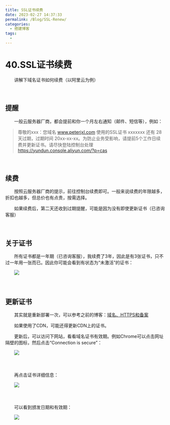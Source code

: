 ```yaml
---
title: SSL证书续费
date: 2023-02-27 14:37:33
permalink: /Blog/SSL-Renew/
categories:
  - 搭建博客
tags:
  - 
---
```

# 40.SSL证书续费

　　讲解下域名证书如何续费（以阿里云为例）

　　‍

## 提醒

　　一般云服务器厂商，都会提前和你一个月左右通知（邮件、短信等），例如：

> 尊敬的xxx：您域名 www.peterjxl.com 使用的SSL证书 xxxxxxx  还有 28 天过期，过期时间 20xx-xx-xx。为防止业务受影响，请提前5个工作日续费并更新证书。请尽快登陆控制台处理 https://yundun.console.aliyun.com/?p=cas

　　‍

## 续费

　　按照云服务器厂商的提示，前往控制台续费即可。一般来说续费的年限越多，折扣也越多，但总价也有点贵，按需选择。

　　如果续费后，第二天还收到过期提醒，可能是因为没有即使更新证书（已咨询客服）

　　‍

## 关于证书

　　所有证书都是一年期（已咨询客服），我续费了3年，因此是有3张证书，只不过一年用一张而已。因此你可能会看到有状态为“未激活”的证书：

　　![](https://image.peterjxl.com/blog/image-20230628163022-kmsn3d2.png)

　　‍

## 更新证书

　　其实就是重新部署一次，可以参考之前的博客：[域名、HTTPS和备案](/Blog/HTTPS/#https)

　　如果使用了CDN，可能还得更新CDN上的证书。

　　更新后，可以访问下网站，看看域名证书有效期。例如Chrome可以点击网址隔壁的图标，然后点击“Connection is secure”：

　　![](https://image.peterjxl.com/blog/image-20240106221855-c0ioo2o.png)

　　‍

　　再点击证书详细信息：

　　![](https://image.peterjxl.com/blog/image-20240106221909-now9qib.png)

　　‍

　　可以看到颁发日期和有效期：

　　![](https://image.peterjxl.com/blog/image-20240106222005-pot1o4d.png)
